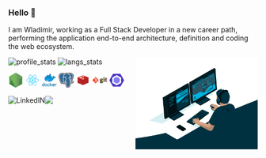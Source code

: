 ### Hello 👋

I am Wladimir, working as a Full Stack Developer in a new career path, performing the application end-to-end architecture, definition and coding the web ecosystem.

<img align="right" alt="GIF" src=".github/assets/coding.gif" width="49%" />

<img src="https://github-readme-stats.vercel.app/api?username=wladimirgrf&show_icons=true" alt="profile_stats" width="40%" />

<img src="https://github-readme-stats.vercel.app/api/top-langs/?username=wladimirgrf&layout=compact" alt="langs_stats" width="40%" />

<p>
  <code><img height="30" src="https://raw.githubusercontent.com/github/explore/80688e429a7d4ef2fca1e82350fe8e3517d3494d/topics/nodejs/nodejs.png"></code>
  <code><img height="30" src="https://raw.githubusercontent.com/github/explore/80688e429a7d4ef2fca1e82350fe8e3517d3494d/topics/react/react.png"></code>
  <code><img height="30" src="https://raw.githubusercontent.com/github/explore/80688e429a7d4ef2fca1e82350fe8e3517d3494d/topics/docker/docker.png"></code>
  <code><img height="30" src="https://raw.githubusercontent.com/github/explore/80688e429a7d4ef2fca1e82350fe8e3517d3494d/topics/postgresql/postgresql.png"></code>
  <code><img height="30" src="https://raw.githubusercontent.com/github/explore/80688e429a7d4ef2fca1e82350fe8e3517d3494d/topics/redis/redis.png"></code>
  <code><img height="30" src="https://raw.githubusercontent.com/github/explore/80688e429a7d4ef2fca1e82350fe8e3517d3494d/topics/git/git.png"></code>
  <code><img height="30" src="https://raw.githubusercontent.com/github/explore/80688e429a7d4ef2fca1e82350fe8e3517d3494d/topics/eslint/eslint.png"></code>
</p>

<p>
  <a href="https://www.linkedin.com/in/wladimir-filho">
    <img align="left" alt="LinkedIN" src="https://img.shields.io/badge/LinkedIn-0077B5?style=for-the-badge&logo=linkedin&logoColor=white" />
  </a>

  <a href="https://github.com/estruyf/github-visitors-badge">
    <img src="http://estruyf-github.azurewebsites.net/api/VisitorHit?user=wladimirgrf&repo=github-visitors-badge&countColor=%230077B5" />
  </a>
</p>

